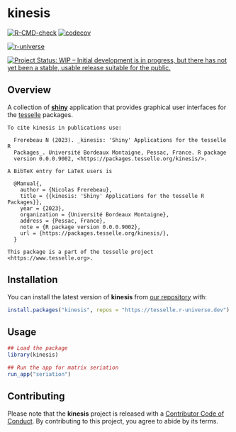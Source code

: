 
<!-- README.md is generated from README.Rmd. Please edit that file -->

# kinesis

<!-- badges: start -->

[![R-CMD-check](https://github.com/tesselle/kinesis/workflows/R-CMD-check/badge.svg)](https://github.com/tesselle/kinesis/actions)
[![codecov](https://codecov.io/gh/tesselle/kinesis/branch/master/graph/badge.svg)](https://codecov.io/gh/tesselle/kinesis)

<a href="https://tesselle.r-universe.dev/kinesis"
class="pkgdown-devel"><img
src="https://tesselle.r-universe.dev/badges/kinesis"
alt="r-universe" /></a>

[![Project Status: WIP – Initial development is in progress, but there
has not yet been a stable, usable release suitable for the
public.](https://www.repostatus.org/badges/latest/wip.svg)](https://www.repostatus.org/#wip)
<!-- badges: end -->

## Overview

A collection of [**shiny**](https://shiny.rstudio.com) application that
provides graphical user interfaces for the
[tesselle](https://www.tesselle.org) packages.

    To cite kinesis in publications use:

      Frerebeau N (2023). _kinesis: 'Shiny' Applications for the tesselle R
      Packages_. Université Bordeaux Montaigne, Pessac, France. R package
      version 0.0.0.9002, <https://packages.tesselle.org/kinesis/>.

    A BibTeX entry for LaTeX users is

      @Manual{,
        author = {Nicolas Frerebeau},
        title = {{kinesis: 'Shiny' Applications for the tesselle R Packages}},
        year = {2023},
        organization = {Université Bordeaux Montaigne},
        address = {Pessac, France},
        note = {R package version 0.0.0.9002},
        url = {https://packages.tesselle.org/kinesis/},
      }

    This package is a part of the tesselle project
    <https://www.tesselle.org>.

## Installation

You can install the latest version of **kinesis** from [our
repository](https://tesselle.r-universe.dev) with:

``` r
install.packages("kinesis", repos = "https://tesselle.r-universe.dev")
```

## Usage

``` r
## Load the package
library(kinesis)

## Run the app for matrix seriation
run_app("seriation")
```

## Contributing

Please note that the **kinesis** project is released with a [Contributor
Code of Conduct](https://www.tesselle.org/conduct.html). By contributing
to this project, you agree to abide by its terms.
